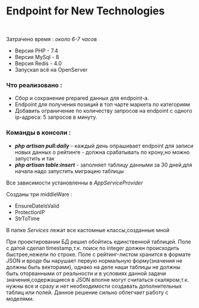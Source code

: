 <h1>
    Endpoint for New Technologies
</h1>
<br>
<p>
    Затрачено время : <i>около 6-7 часов</i>
</p>
<ul>
    <li>
        Версия PHP - 7.4
    </li>
    <li>
        Версия MySql - 8
    </li>
    <li>
        Версия Redis - 4.0
    </li>
    <li>
        Запускал всё на OpenServer
    </li>
</ul>
<h3>Что реализовано : </h3>
<ul>
    <li>
        Сбор и сохранение prepared данных для endpoint-а.
    </li>
    <li>
        Endpoint для получения позиций в топ чарте маркета по категориям
    </li>
    <li>
        Добавить ограничение по количеству запросов на endpoint с одного ip-адреса: 5 запросов в минуту.
    </li>
</ul>
<h3>
  Команды в консоли : 
</h3>
<ul>
    <li><i><b>php artisan pull:daily</b></i> - каждый день опрашивает endpoint
     для записи новых данных о рейтинге - должна срабатывать по крону,но можно запустить и так </li>
    <li><i><b>php artisan table:insert</b></i> - заполняет таблицу данными за 30 дней,для начала надо запустить миграцию таблицы </li>
</ul>
    <p>
    Все зависимости установленны в <i>AppServiceProvider</i>
    </p>
<p>
Созданы три middleWare :
    <ul>
        <li>
            EnsureDateIsValid
        </li>
        <li>
            ProtectionIP
        </li>
        <li>
           StrToTime
        </li>
    </ul>
</p>
<p>
    В папке <i>Services</i> лежат все кастомные классы,созданные мной
</p>
<p>
   При проектировании БД решил обойтись единственной таблицей.
   Поле с датой сделал timestamp,т.к. поиск по integer должен происходить быстрее,нежели по строке.
   Поле с рейтинг-листом хранится в формате JSON и вроде бы нарушает первую нормальную форму(значения не должны быть векторами),
   однако на деле наши таблицы не должны быть оторванными от реальности и в условиях данной задачи значения,содержащиеся в 
   JSON вполне могут считаться скаляром,т.к. нужны все и сразу и нет необходимости создавать дополнительных таблиц или полей.
   Данное решение сильно облегчает работу с моделями. 
</p>




